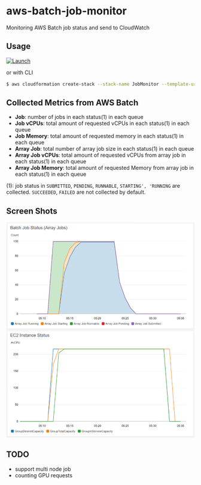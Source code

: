 # aws-batch-job-monitor

Monitoring AWS Batch job status and send to CloudWatch

## Usage

[![Launch](https://s3.amazonaws.com/cloudformation-examples/cloudformation-launch-stack.png)](https://console.aws.amazon.com/cloudformation/home?#/stacks/new?stackName=JobMonitor&templateURL=https://midaisuk-public-templates.s3.amazonaws.com/aws-batch-job-monitor/aws-batch-job-monitor-build.template
)

or with CLI

```bash
$ aws cloudformation create-stack --stack-name JobMonitor --template-url https://midaisuk-public-templates.s3.amazonaws.com/aws-batch-job-monitor/aws-batch-job-monitor-build.template --capabilities CAPABILITY_NAMED_IAM
```

## Collected Metrics from AWS Batch

- **Job**: number of jobs in each status(1) in each queue
- **Job vCPUs**: total amount of requested vCPUs in each status(1) in each queue
- **Job Memory**: total amount of requested memory in each status(1) in each queue
- **Array Job**: total number of array job size in each status(1) in each queue
- **Array Job vCPUs**: total amount of requested vCPUs from array job in each status(1) in each queue
- **Array Job Memory**: total amount of requested Memory from array job in each status(1) in each queue

(1): job status in `SUBMITTED`, `PENDING`, `RUNNABLE`, `STARTING', 'RUNNING` are collected. `SUCCEEDED`, `FAILED` are not collected by default.

## Screen Shots

![JobStatusMetrics](./img/job_status_screenshot.png)


## TODO

- support multi node job
- counting GPU requests


